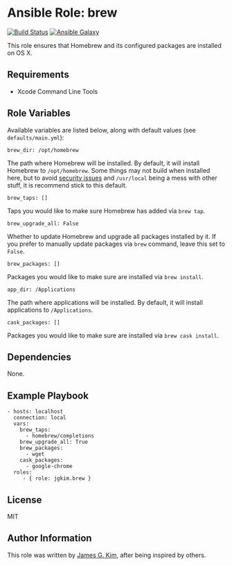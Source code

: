 Ansible Role: brew
==================

[![Build Status](http://img.shields.io/travis/jgkim/ansible-role-brew.svg?style=flat)](https://travis-ci.org/jgkim/ansible-role-brew)
[![Ansible Galaxy](http://img.shields.io/ansible/role/5869.svg?style=flat)](https://galaxy.ansible.com/detail#/role/5869)

This role ensures that Homebrew and its configured packages are installed on OS X.


Requirements
------------

* Xcode Command Line Tools


Role Variables
--------------

Available variables are listed below, along with default values (see `defaults/main.yml`):

```
brew_dir: /opt/homebrew
```

The path where Homebrew will be installed. By default, it will install Homebrew to `/opt/homebrew`. Some things may not build when installed here, but to avoid [security issues](https://github.com/Homebrew/homebrew/blob/master/share/doc/homebrew/El_Capitan_and_Homebrew.md) and `/usr/local` being a mess with other stuff, it is recommend stick to this default.

```
brew_taps: []
```

Taps you would like to make sure Homebrew has added via `brew tap`.

```
brew_upgrade_all: False
```

Whether to update Homebrew and upgrade all packages installed by it. If you prefer to manually update packages via `brew` command, leave this set to `False`.

```
brew_packages: []
```

Packages you would like to make sure are installed via `brew install`.

```
app_dir: /Applications
```

The path where applications will be installed. By default, it will install applications to `/Applications`.

```
cask_packages: []
```

Packages you would like to make sure are installed via `brew cask install`.


Dependencies
------------

None.


Example Playbook
----------------

```
- hosts: localhost
  connection: local
  vars:
    brew_taps:
      - homebrew/completions
    brew_upgrade_all: True
    brew_packages:
      - wget
    cask_packages:
      - google-chrome
  roles:
     - { role: jgkim.brew }
```


License
-------

MIT


Author Information
------------------

This role was written by [James G. Kim](http://jayg.org/), after being inspired by others.
